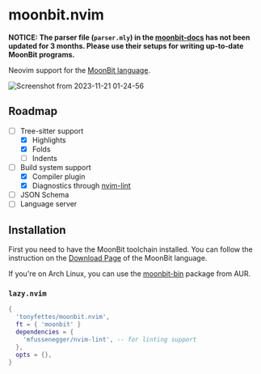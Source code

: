 # moonbit.nvim

**NOTICE: The parser file (`parser.mly`) in the [moonbit-docs](https://github.com/moonbitlang/moonbit-docs) has not been updated for 3 months. Please use their setups for writing up-to-date MoonBit programs.**

Neovim support for the [MoonBit language](https://www.moonbitlang.com).

![Screenshot from 2023-11-21 01-24-56](https://github.com/tonyfettes/moonbit.nvim/assets/29998228/0e3080e4-63c4-4f72-8ec7-fcf8bb82181c)

## Roadmap

- [ ] Tree-sitter support
  - [x] Highlights
  - [x] Folds
  - [ ] Indents
- [ ] Build system support
  - [x] Compiler plugin
  - [x] Diagnostics through [nvim-lint](https://github.com/mfussenegger/nvim-lint)
- [ ] JSON Schema
- [ ] Language server

## Installation

First you need to have the MoonBit toolchain installed. You can follow the
instruction on the [Download Page](https://www.moonbitlang.com/download/) of
the MoonBit language.

If you're on Arch Linux, you can use the
[moonbit-bin](https://aur.archlinux.org/packages/moonbit-bin) package from AUR.

### `lazy.nvim`

```lua
{
  'tonyfettes/moonbit.nvim',
  ft = { 'moonbit' }
  dependencies = {
    'mfussenegger/nvim-lint', -- for linting support
  },
  opts = {},
}
```
